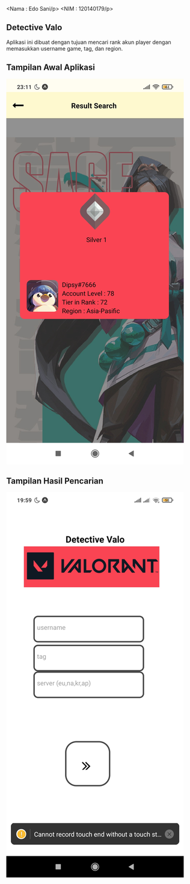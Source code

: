 <Nama : Edo Sani/p>
<NIM : 120140179/p>

## Detective Valo

Aplikasi ini dibuat dengan tujuan mencari rank akun player dengan memasukkan username game, tag, dan region.

## Tampilan Awal Aplikasi

![Tampilan Awal](https://github.com/saniji/UTS-PAM/blob/fc96f4ea57cef27086c22e788b2931b5d827d90d/Tampilan_hasil.jpg)

## Tampilan Hasil Pencarian

![Tampilan Hasil](https://github.com/saniji/UTS-PAM/blob/fc96f4ea57cef27086c22e788b2931b5d827d90d/Tampilan_awal.jpg)
